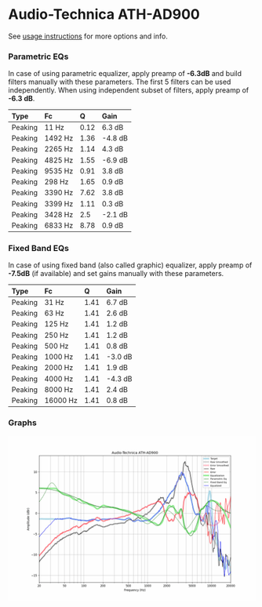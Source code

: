 # Audio-Technica ATH-AD900
See [usage instructions](https://github.com/jaakkopasanen/AutoEq#usage) for more options and info.

### Parametric EQs
In case of using parametric equalizer, apply preamp of **-6.3dB** and build filters manually
with these parameters. The first 5 filters can be used independently.
When using independent subset of filters, apply preamp of **-6.3 dB**.

| Type    | Fc      |    Q | Gain    |
|:--------|:--------|:-----|:--------|
| Peaking | 11 Hz   | 0.12 | 6.3 dB  |
| Peaking | 1492 Hz | 1.36 | -4.8 dB |
| Peaking | 2265 Hz | 1.14 | 4.3 dB  |
| Peaking | 4825 Hz | 1.55 | -6.9 dB |
| Peaking | 9535 Hz | 0.91 | 3.8 dB  |
| Peaking | 298 Hz  | 1.65 | 0.9 dB  |
| Peaking | 3390 Hz | 7.62 | 3.8 dB  |
| Peaking | 3399 Hz | 1.11 | 0.3 dB  |
| Peaking | 3428 Hz | 2.5  | -2.1 dB |
| Peaking | 6833 Hz | 8.78 | 0.9 dB  |

### Fixed Band EQs
In case of using fixed band (also called graphic) equalizer, apply preamp of **-7.5dB**
(if available) and set gains manually with these parameters.

| Type    | Fc       |    Q | Gain    |
|:--------|:---------|:-----|:--------|
| Peaking | 31 Hz    | 1.41 | 6.7 dB  |
| Peaking | 63 Hz    | 1.41 | 2.6 dB  |
| Peaking | 125 Hz   | 1.41 | 1.2 dB  |
| Peaking | 250 Hz   | 1.41 | 1.2 dB  |
| Peaking | 500 Hz   | 1.41 | 0.8 dB  |
| Peaking | 1000 Hz  | 1.41 | -3.0 dB |
| Peaking | 2000 Hz  | 1.41 | 1.9 dB  |
| Peaking | 4000 Hz  | 1.41 | -4.3 dB |
| Peaking | 8000 Hz  | 1.41 | 2.4 dB  |
| Peaking | 16000 Hz | 1.41 | 0.8 dB  |

### Graphs
![](./Audio-Technica%20ATH-AD900.png)